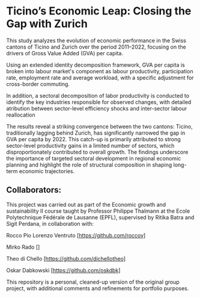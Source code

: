# Ticino’s Economic Leap: Closing the Gap with Zurich

This study analyzes the evolution of economic performance in the Swiss cantons of Ticino and Zurich over the period 2011–2022, focusing on the drivers of Gross Value Added (GVA) per capita. 

Using an extended identity decomposition framework, GVA per capita is broken into labour market's component as labour productivity, participation rate, employment rate and average workload, with a specific adjustment for cross-border commuting. 

In addition, a sectoral decomposition of labor productivity is conducted to identify the key industries responsible for observed changes, with detailed atribution between sector-level efficiency shocks and inter-sector labour reallocation


The results reveal a striking convergence between the two cantons: Ticino, traditionally lagging behind Zurich, has significantly narrowed the gap in GVA per capita by 2022.
This catch-up is primarily attributed to strong sector-level productivity gains in a limited number of sectors, which disproportionately contributed to overall growth. 
The findings underscore the importance of targeted sectoral development in regional economic planning and highlight the role of structural composition in shaping long-term economic trajectories.


## Collaborators:

This project was carried out as part of the Economic growth and sustainability II course taught by Professor Philippe Thalmann at the Ecole Polytechnique Fédérale de Lausanne (EPFL), supervised by  Ritika Batra and Sigit Perdana, in collaboration with:

Rocco Pio Lorenzo Ventruto [https://github.com/roccov]

Mirko Rado []

Theo di Chello [https://github.com/dichellotheo]

Oskar Dabkowski [https://github.com/oskdbk]

This repository is a personal, cleaned-up version of the original group project, with additional comments and refinements for portfolio purposes.
